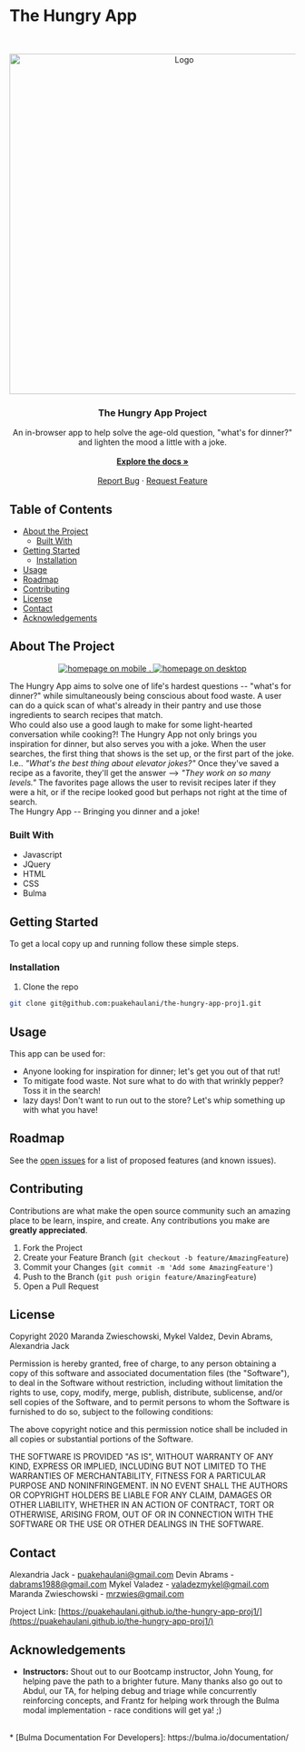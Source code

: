 # The Hungry App
<br />
<p align="center">
  <a href="https://github.com/puakehaulani/the-hungry-app-proj1">
    <img src="./Assets/images/homemobile.png" alt="Logo" width="max" height="600px">
  </a>

  <h3 align="center">The Hungry App Project</h3>

  <p align="center">
    An in-browser app to help solve the age-old question, "what's for dinner?" and lighten the mood a little with a joke. 
    <br />
    <br />
    <a href="https://github.com/puakehaulani/the-hungry-app-proj1"><strong>Explore the docs »</strong></a>
    <br />
    <br />
    <a href="https://github.com/puakehaulani/the-hungry-app-proj1/issues">Report Bug</a>
    ·
    <a href="https://github.com/puakehaulani/the-hungry-app-proj1/issues">Request Feature</a>
  </p>
</p>


## Table of Contents

* [About the Project](#about-the-project)
  * [Built With](#built-with)
* [Getting Started](#getting-started)
  * [Installation](#installation)
* [Usage](#usage)
* [Roadmap](#roadmap)
* [Contributing](#contributing)
* [License](#license)
* [Contact](#contact)
* [Acknowledgements](#acknowledgements)


## About The Project

<p align="center">
<a href="https://puakehaulani.github.io/the-hungry-app-proj1/">
    <img src="Assets/images/homemobile.png" alt="homepage on mobile"/>
    .
    <img src="Assets/images/homedesktop.png" alt="homepage on desktop"/>
</a>
</p>

The Hungry App aims to solve one of life's hardest questions -- "what's for dinner?" while simultaneously being conscious about food waste.  A user can do a quick scan of what's already in their pantry and use those ingredients to search recipes that match. 
<br>
Who could also use a good laugh to make for some light-hearted conversation while cooking?! The Hungry App not only brings you inspiration for dinner, but also serves you with a joke. When the user searches, the first thing that shows is the set up, or the first part of the joke. I.e.. _"What's the best thing about elevator jokes?"_  Once they've saved a recipe as a favorite, they'll get the answer  --> _"They work on so many levels."_  The favorites page allows the user to revisit recipes later if they were a hit, or if the recipe looked good but perhaps not right at the time of search. 
<br>
The Hungry App -- Bringing you dinner and a joke! 


### Built With

* Javascript
* JQuery
* HTML
* CSS
* Bulma


## Getting Started

To get a local copy up and running follow these simple steps.


### Installation

1. Clone the repo
```sh
git clone git@github.com:puakehaulani/the-hungry-app-proj1.git 
```


## Usage

This app can be used for:
* Anyone looking for inspiration for dinner; let's get you out of that rut!
* To mitigate food waste. Not sure what to do with that wrinkly pepper? Toss it in the search! 
* lazy days! Don't want to run out to the store? Let's whip something up with what you have!

## Roadmap

See the [open issues](https://github.com/puakehaulani/the-hungry-app-proj1/issues) for a list of proposed features (and known issues).

## Contributing

Contributions are what make the open source community such an amazing place to be learn, inspire, and create. Any contributions you make are **greatly appreciated**.

1. Fork the Project
2. Create your Feature Branch (`git checkout -b feature/AmazingFeature`)
3. Commit your Changes (`git commit -m 'Add some AmazingFeature'`)
4. Push to the Branch (`git push origin feature/AmazingFeature`)
5. Open a Pull Request


## License

Copyright 2020 Maranda Zwieschowski, Mykel Valdez, Devin Abrams, Alexandria Jack

Permission is hereby granted, free of charge, to any person obtaining a copy of this software and associated documentation files (the "Software"), to deal in the Software without restriction, including without limitation the rights to use, copy, modify, merge, publish, distribute, sublicense, and/or sell copies of the Software, and to permit persons to whom the Software is furnished to do so, subject to the following conditions:

The above copyright notice and this permission notice shall be included in all copies or substantial portions of the Software.

THE SOFTWARE IS PROVIDED "AS IS", WITHOUT WARRANTY OF ANY KIND, EXPRESS OR IMPLIED, INCLUDING BUT NOT LIMITED TO THE WARRANTIES OF MERCHANTABILITY, FITNESS FOR A PARTICULAR PURPOSE AND NONINFRINGEMENT. IN NO EVENT SHALL THE AUTHORS OR COPYRIGHT HOLDERS BE LIABLE FOR ANY CLAIM, DAMAGES OR OTHER LIABILITY, WHETHER IN AN ACTION OF CONTRACT, TORT OR OTHERWISE, ARISING FROM, OUT OF OR IN CONNECTION WITH THE SOFTWARE OR THE USE OR OTHER DEALINGS IN THE SOFTWARE.


## Contact

Alexandria Jack - puakehaulani@gmail.com
Devin Abrams - dabrams1988@gmail.com
Mykel Valadez - valadezmykel@gmail.com
Maranda Zwieschowski - mrzwies@gmail.com


Project Link: [https://puakehaulani.github.io/the-hungry-app-proj1/](https://puakehaulani.github.io/the-hungry-app-proj1/)



## Acknowledgements

* **Instructors:** Shout out to our Bootcamp instructor, John Young, for helping pave the path to a brighter future.  Many thanks also go out to Abdul, our TA, for helping debug and triage while concurrently reinforcing concepts, and Frantz for helping work through the Bulma modal implementation - race conditions will get ya! ;)  
<br>
* [Bulma Documentation For Developers]: https://bulma.io/documentation/ 


[contributors-shield]: https://img.shields.io/github/contributors/othneildrew/Best-README-Template.svg?style=flat-square
[contributors-url]: https://github.com/othneildrew/Best-README-Template/graphs/contributors
[forks-shield]: https://img.shields.io/github/forks/othneildrew/Best-README-Template.svg?style=flat-square
[forks-url]: https://github.com/othneildrew/Best-README-Template/network/members
[stars-shield]: https://img.shields.io/github/stars/othneildrew/Best-README-Template.svg?style=flat-square
[stars-url]: https://github.com/othneildrew/Best-README-Template/stargazers
[issues-shield]: https://img.shields.io/github/issues/othneildrew/Best-README-Template.svg?style=flat-square
[issues-url]: https://github.com/othneildrew/Best-README-Template/issues
[license-shield]: https://img.shields.io/github/license/othneildrew/Best-README-Template.svg?style=flat-square
[license-url]: https://github.com/othneildrew/Best-README-Template/blob/master/LICENSE.txt
[linkedin-shield]: https://img.shields.io/badge/-LinkedIn-black.svg?style=flat-square&logo=linkedin&colorB=555
[linkedin-url]: https://linkedin.com/in/othneildrew
[product-screenshot]: images/screenshot.png